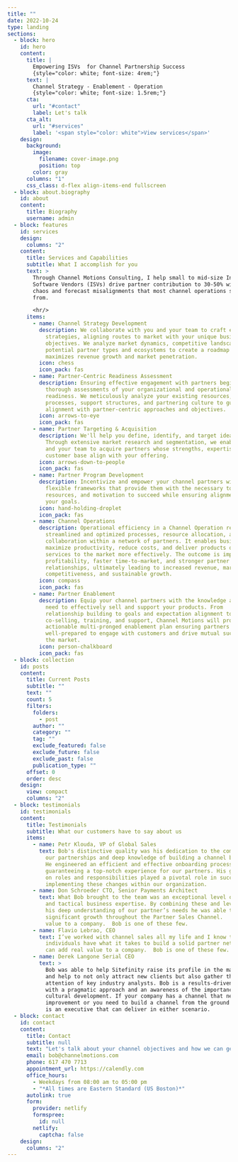 ```yaml
---
title: ""
date: 2022-10-24
type: landing
sections:
  - block: hero
    id: hero
    content:
      title: |
        Empowering ISVs  for Channel Partnership Success
        {style="color: white; font-size: 4rem;"}
      text: |
        Channel Strategy - Enablement - Operation
        {style="color: white; font-size: 1.5rem;"}
      cta:
        url: "#contact"
        label: Let's talk
      cta_alt:
        url: "#services"
        label: '<span style="color: white">View services</span>'
    design:
      background:
        image:
          filename: cover-image.png
          position: top
        color: gray
      columns: "1"
      css_class: d-flex align-items-end fullscreen
  - block: about.biography
    id: about
    content:
      title: Biography
      username: admin
  - block: features
    id: services
    design:
      columns: "2"
    content:
      title: Services and Capabilities
      subtitle: What I accomplish for you
      text: >
        Through Channel Motions Consulting, I help small to mid-size Independent
        Software Vendors (ISVs) drive partner contribution to 30-50% without the
        chaos and forecast misalignments that most channel operations suffer
        from. 

        <hr/>
      items:
        - name: Channel Strategy Development
          description: We collaborate with you and your team to craft effective channel
            strategies, aligning routes to market with your unique business
            objectives. We analyze market dynamics, competitive landscapes, and
            potential partner types and ecosystems to create a roadmap that
            maximizes revenue growth and market penetration.
          icon: chess
          icon_pack: fas
        - name: Partner-Centric Readiness Assessment
          description: Ensuring effective engagement with partners begins with conducting
            thorough assessments of your organizational and operational
            readiness. We meticulously analyze your existing resources,
            processes, support structures, and partnering culture to guarantee
            alignment with partner-centric approaches and objectives.
          icon: arrows-to-eye
          icon_pack: fas
        - name: Partner Targeting & Acquisition
          description: We'll help you define, identify, and target ideal channel partners.
            Through extensive market research and segmentation, we enable you
            and your team to acquire partners whose strengths, expertise, and
            customer base align with your offering.
          icon: arrows-down-to-people
          icon_pack: fas
        - name: Partner Program Development
          description: Incentivize and empower your channel partners with cohesive,
            flexible frameworks that provide them with the necessary tools,
            resources, and motivation to succeed while ensuring alignment with
            your goals.
          icon: hand-holding-droplet
          icon_pack: fas
        - name: Channel Operations
          description: Operational efficiency in a Channel Operation refers to the
            streamlined and optimized processes, resource allocation, and
            collaboration within a network of partners. It enables businesses to
            maximize productivity, reduce costs, and deliver products or
            services to the market more effectively. The outcome is improved
            profitability, faster time-to-market, and stronger partner
            relationships, ultimately leading to increased revenue, market
            competitiveness, and sustainable growth.
          icon: compass
          icon_pack: fas
        - name: Partner Enablement
          description: Equip your channel partners with the knowledge and resources they
            need to effectively sell and support your products. From
            relationship building to goals and expectation alignment to
            co-selling, training, and support, Channel Motions will produce an
            actionable multi-pronged enablement plan ensuring partners are
            well-prepared to engage with customers and drive mutual success in
            the market.
          icon: person-chalkboard
          icon_pack: fas
  - block: collection
    id: posts
    content:
      title: Current Posts
      subtitle: ""
      text: ""
      count: 5
      filters:
        folders:
          - post
        author: ""
        category: ""
        tag: ""
        exclude_featured: false
        exclude_future: false
        exclude_past: false
        publication_type: ""
      offset: 0
      order: desc
    design:
      view: compact
      columns: "2"
  - block: testimonials
    id: testimonials
    content:
      title: Testimonials
      subtitle: What our customers have to say about us
      items:
        - name: Petr Klouda, VP of Global Sales
          text: Bob's distinctive quality was his dedication to the complete lifecycle of
            our partnerships and deep knowledge of building a channel business.
            He engineered an efficient and effective onboarding process,
            guaranteeing a top-notch experience for our partners. His guidance
            on roles and responsibilities played a pivotal role in successfully
            implementing these changes within our organization.
        - name: Don Schroeder CTO, Senior Payments Architect
          text: What Bob brought to the team was an exceptional level of both strategic
            and tactical business expertise. By combining these and leveraging
            his deep understanding of our partner’s needs he was able to produce
            significant growth throughout the Partner Sales Channel.   real
            value to a company.  Bob is one of these few.
        - name: Flavio Lebrao, CEO
          text: I’ve worked with channel sales all my life and I know that only a few
            individuals have what it takes to build a solid partner network that
            can add real value to a company.  Bob is one of these few.
        - name: Derek Langone Serial CEO
          text: >
            Bob was able to help Sitefinity raise its profile in the marketplace
            and help to not only attract new clients but also gather the
            attention of key industry analysts. Bob is a results-driven leader
            with a pragmatic approach and an awareness of the importance of
            cultural development. If your company has a channel that needs
            improvement or you need to build a channel from the ground up, Bob
            is an executive that can deliver in either scenario. 
  - block: contact
    id: contact
    content:
      title: Contact
      subtitle: null
      text: "Let's talk about your channel objectives and how we can get you there. "
      email: bob@channelmotions.com
      phone: 617 470 7713
      appointment_url: https://calendly.com
      office_hours:
        - Weekdays from 08:00 am to 05:00 pm
        - "*All times are Eastern Standard (US Boston)*"
      autolink: true
      form:
        provider: netlify
        formspree:
          id: null
        netlify:
          captcha: false
    design:
      columns: "2"
---
```

